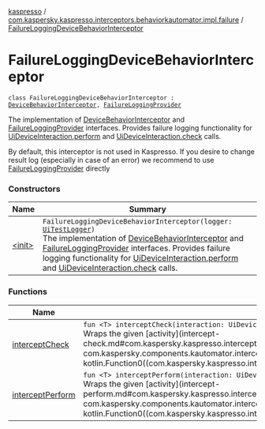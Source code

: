 [kaspresso](../../index.md) / [com.kaspersky.kaspresso.interceptors.behaviorkautomator.impl.failure](../index.md) / [FailureLoggingDeviceBehaviorInterceptor](./index.md)

# FailureLoggingDeviceBehaviorInterceptor

`class FailureLoggingDeviceBehaviorInterceptor : `[`DeviceBehaviorInterceptor`](../../com.kaspersky.kaspresso.interceptors.behaviorkautomator/-device-behavior-interceptor.md)`, `[`FailureLoggingProvider`](../../com.kaspersky.kaspresso.failure/-failure-logging-provider/index.md)

The implementation of [DeviceBehaviorInterceptor](../../com.kaspersky.kaspresso.interceptors.behaviorkautomator/-device-behavior-interceptor.md) and [FailureLoggingProvider](../../com.kaspersky.kaspresso.failure/-failure-logging-provider/index.md) interfaces.
Provides failure logging functionality for [UiDeviceInteraction.perform](#) and [UiDeviceInteraction.check](#) calls.

By default, this interceptor is not used in Kaspresso.
If you desire to change result log (especially in case of an error) we recommend to use [FailureLoggingProvider](../../com.kaspersky.kaspresso.failure/-failure-logging-provider/index.md) directly

### Constructors

| Name | Summary |
|---|---|
| [&lt;init&gt;](-init-.md) | `FailureLoggingDeviceBehaviorInterceptor(logger: `[`UiTestLogger`](../../com.kaspersky.kaspresso.logger/-ui-test-logger.md)`)`<br>The implementation of [DeviceBehaviorInterceptor](../../com.kaspersky.kaspresso.interceptors.behaviorkautomator/-device-behavior-interceptor.md) and [FailureLoggingProvider](../../com.kaspersky.kaspresso.failure/-failure-logging-provider/index.md) interfaces. Provides failure logging functionality for [UiDeviceInteraction.perform](#) and [UiDeviceInteraction.check](#) calls. |

### Functions

| Name | Summary |
|---|---|
| [interceptCheck](intercept-check.md) | `fun <T> interceptCheck(interaction: UiDeviceInteraction, assertion: UiDeviceAssertion, activity: () -> `[`T`](intercept-check.md#T)`): `[`T`](intercept-check.md#T)<br>Wraps the given [activity](intercept-check.md#com.kaspersky.kaspresso.interceptors.behaviorkautomator.impl.failure.FailureLoggingDeviceBehaviorInterceptor$interceptCheck(com.kaspersky.components.kautomator.intercept.interaction.UiDeviceInteraction, com.kaspersky.components.kautomator.intercept.operation.UiOperation((androidx.test.uiautomator.UiDevice)), kotlin.Function0((com.kaspersky.kaspresso.interceptors.behaviorkautomator.impl.failure.FailureLoggingDeviceBehaviorInterceptor.interceptCheck.T)))/activity) invocation with the failure logging. |
| [interceptPerform](intercept-perform.md) | `fun <T> interceptPerform(interaction: UiDeviceInteraction, action: UiDeviceAction, activity: () -> `[`T`](intercept-perform.md#T)`): `[`T`](intercept-perform.md#T)<br>Wraps the given [activity](intercept-perform.md#com.kaspersky.kaspresso.interceptors.behaviorkautomator.impl.failure.FailureLoggingDeviceBehaviorInterceptor$interceptPerform(com.kaspersky.components.kautomator.intercept.interaction.UiDeviceInteraction, com.kaspersky.components.kautomator.intercept.operation.UiOperation((androidx.test.uiautomator.UiDevice)), kotlin.Function0((com.kaspersky.kaspresso.interceptors.behaviorkautomator.impl.failure.FailureLoggingDeviceBehaviorInterceptor.interceptPerform.T)))/activity) invocation with the failure logging. |
